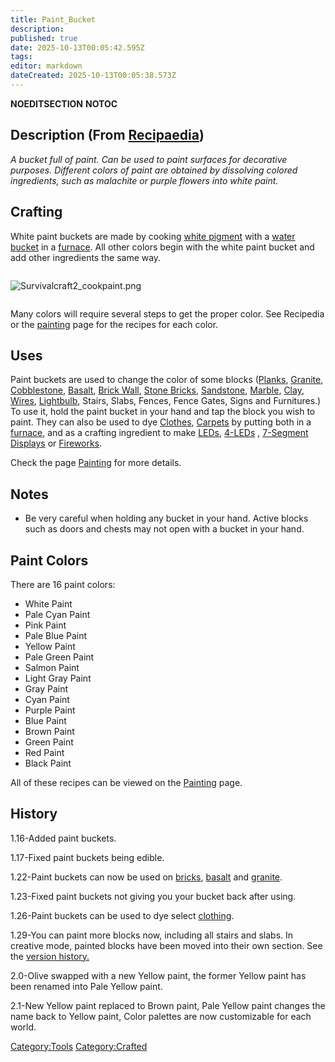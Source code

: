 ```yaml
---
title: Paint_Bucket
description: 
published: true
date: 2025-10-13T00:05:42.595Z
tags: 
editor: markdown
dateCreated: 2025-10-13T00:05:38.573Z
---
```


__NOEDITSECTION__ __NOTOC__

## Description (From [Recipaedia](.. "wikilink"))

*A bucket full of paint. Can be used to paint surfaces for decorative
purposes. Different colors of paint are obtained by dissolving colored
ingredients, such as malachite or purple flowers into white paint.*

## Crafting

White paint buckets are made by cooking [white
pigment](White_Pigment "wikilink") with a [water
bucket](water_Bucket "wikilink") in a [furnace](furnace "wikilink"). All
other colors begin with the white paint bucket and add other ingredients
the same way.

<div style="overflow: hidden">

![Survivalcraft2_cookpaint.png](Survivalcraft2_cookpaint.png
"Survivalcraft2_cookpaint.png")

</div>

Many colors will require several steps to get the proper color. See
Recipedia or the [painting](painting "wikilink") page for the recipes
for each color.

## Uses

Paint buckets are used to change the color of some blocks
([Planks](../Construction/Planks.md "wikilink"), [Granite](../Terrain/Granite.md "wikilink"),
[Cobblestone](../Construction/Cobblestone.md "wikilink"), [Basalt](../Terrain/Basalt.md "wikilink"),
[Brick Wall](../Construction/Brick_Wall.md "wikilink"), [Stone
Bricks](Stone_Bricks "wikilink"), [Sandstone](../Terrain/Sandstone.md "wikilink"),
[Marble](../Construction/Marble.md "wikilink"), [Clay](../Terrain/Clay.md "wikilink"),
[Wires](Colored_Electric_Wire "wikilink"),
[Lightbulb](../Electrics/Lightbulb.md "wikilink"), Stairs, Slabs, Fences, Fence Gates,
Signs and Furnitures.) To use it, hold the paint bucket in your hand and
tap the block you wish to paint. They can also be used to dye
[Clothes](Clothing "wikilink"), [Carpets](Carpet "wikilink") by putting
both in a [furnace](furnace "wikilink"), and as a crafting ingredient to
make [LEDs](../Electrics/LEDs.md "wikilink"), [4-LEDs](../Electrics/4-LED.md "wikilink") , [7-Segment
Displays](../Electrics/7-Segment_Display.md "wikilink") or
[Fireworks](Firework "wikilink").

Check the page [Painting](Painting "wikilink") for more details.

## Notes

  - Be very careful when holding any bucket in your hand. Active blocks
    such as doors and chests may not open with a bucket in your hand.

## Paint Colors

There are 16 paint colors:

  - White Paint
  - Pale Cyan Paint
  - Pink Paint
  - Pale Blue Paint
  - Yellow Paint
  - Pale Green Paint
  - Salmon Paint
  - Light Gray Paint
  - Gray Paint
  - Cyan Paint
  - Purple Paint
  - Blue Paint
  - Brown Paint
  - Green Paint
  - Red Paint
  - Black Paint

All of these recipes can be viewed on the
[Painting](Painting "wikilink") page.

## History

1.16-Added paint buckets.

1.17-Fixed paint buckets being edible.

1.22-Paint buckets can now be used on [bricks](../Construction/Brick_Wall.md "wikilink"),
[basalt](basalt "wikilink") and [granite](granite "wikilink").

1.23-Fixed paint buckets not giving you your bucket back after using.

1.26-Paint buckets can be used to dye select
[clothing](clothing "wikilink").

1.29-You can paint more blocks now, including all stairs and slabs. In
creative mode, painted blocks have been moved into their own section.
See the [version history.](Complete_Version_History "wikilink")

2.0-Olive swapped with a new Yellow paint, the former Yellow paint has
been renamed into Pale Yellow paint.

2.1-New Yellow paint replaced to Brown paint, Pale Yellow paint changes
the name back to Yellow paint, Color palettes are now customizable for
each world.

[Category:Tools](Category:Tools "wikilink")
[Category:Crafted](Category:Crafted "wikilink")